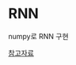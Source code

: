 # RNN

numpy로 RNN 구현

[참고자료](https://ratsgo.github.io/natural%20language%20processing/2017/03/09/rnnlstm/)
